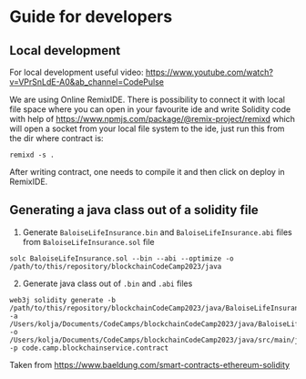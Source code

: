 # Guide for developers
## Local development
For local development useful video:
https://www.youtube.com/watch?v=VPrSnLdE-A0&ab_channel=CodePulse

We are using Online RemixIDE. There is possibility to connect it with local
file space where you can open in your favourite ide and write Solidity code with
help of https://www.npmjs.com/package/@remix-project/remixd which will open
a socket from your local file system to the ide, just run this from the dir where contract is:
```
remixd -s .
```

After writing contract, one needs to compile it and then click on deploy
in RemixIDE.

## Generating a java class out of a solidity file
1. Generate ```BaloiseLifeInsurance.bin``` and ```BaloiseLifeInsurance.abi``` files from ```BaloiseLifeInsurance.sol``` file
```
solc BaloiseLifeInsurance.sol --bin --abi --optimize -o /path/to/this/repository/blockchainCodeCamp2023/java
```

2. Generate java class out of ```.bin``` and ```.abi``` files
```
web3j solidity generate -b /path/to/this/repository/blockchainCodeCamp2023/java/BaloiseLifeInsurance.bin -a /Users/kolja/Documents/CodeCamps/blockchainCodeCamp2023/java/BaloiseLifeInsurance.abi -o /Users/kolja/Documents/CodeCamps/blockchainCodeCamp2023/java/src/main/java -p code.camp.blockchainservice.contract
```
Taken from https://www.baeldung.com/smart-contracts-ethereum-solidity